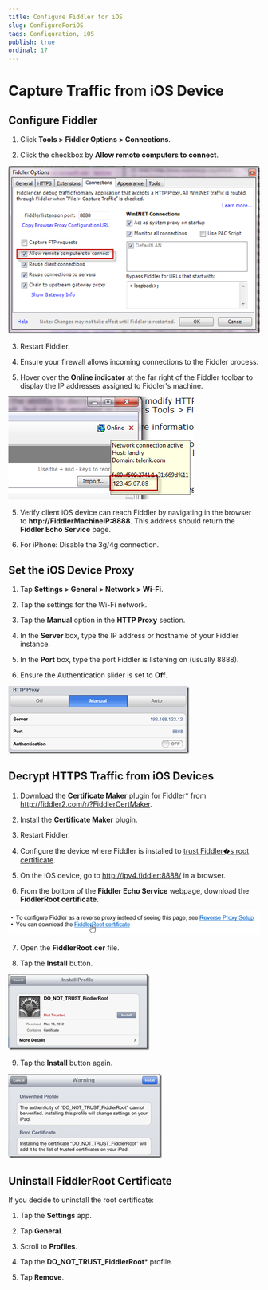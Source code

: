 ```yaml
---
title: Configure Fiddler for iOS
slug: ConfigureForiOS
tags: Configuration, iOS
publish: true
ordinal: 17
---
```


Capture Traffic from iOS Device
===============================

Configure Fiddler
-----------------

1. Click **Tools > Fiddler Options > Connections**.

2. Click the checkbox by **Allow remote computers to connect**.

 ![Allow remote computers to connect][1]

3. Restart Fiddler.

4. Ensure your firewall allows incoming connections to the Fiddler process.

4. Hover over the **Online indicator** at the far right of the Fiddler toolbar to display the IP addresses assigned to Fiddler's machine.

 ![Online Tooltip][2]

5. Verify client iOS device can reach Fiddler by navigating in the browser to **http://FiddlerMachineIP:8888**. This address should return the **Fiddler Echo Service** page.

6. For iPhone: Disable the 3g/4g connection.

Set the iOS Device Proxy
------------------------

1. Tap **Settings > General > Network > Wi-Fi**.

2. Tap the settings for the Wi-Fi network.

3. Tap the **Manual** option in the **HTTP Proxy** section. 

4. In the **Server** box, type the IP address or hostname of your Fiddler instance. 

5. In the **Port** box, type the port Fiddler is listening on (usually 8888). 

6. Ensure the Authentication slider is set to **Off**.

 ![iOS Proxy Settings][3]

Decrypt HTTPS Traffic from iOS Devices
--------------------------------------

1. Download the **Certificate Maker** plugin for Fiddler* from http://fiddler2.com/r/?FiddlerCertMaker.

2. Install the **Certificate Maker** plugin.

3. Restart Fiddler.

4. Configure the device where Fiddler is installed to [trust Fiddler�s root certificate][4].

5. On the iOS device, go to http://ipv4.fiddler:8888/ in a browser.

6. From the bottom of the **Fiddler Echo Service** webpage, download the **FiddlerRoot certificate.**

 ![Download FiddlerRoot Certificate][5]

7. Open the **FiddlerRoot.cer** file.

8. Tap the **Install** button.

 ![Install Profile][6]

9. Tap the **Install** button again.

 ![Warning][7]

Uninstall FiddlerRoot Certificate
---------------------------------

If you decide to uninstall the root certificate:

1. Tap the **Settings** app.

2. Tap **General**.

3. Scroll to **Profiles**.

4. Tap the **DO_NOT_TRUST_FiddlerRoot*** profile.

5. Tap **Remove**.

[1]: ../../images/ConfigureForiOS/AllowRemoteComputersToConnect.png
[2]: ../../images/ConfigureForiOS/OnlineTooltip.png
[3]: ../../images/ConfigureForiOS/iOSProxySettings.png
[4]: ./TrustFiddlerRootCert
[5]: ../../images/ConfigureForiOS/DownloadFiddlerRootCert.png
[6]: ../../images/ConfigureForiOS/InstallProfile.png
[7]: ../../images/ConfigureForiOS/Warning.png
